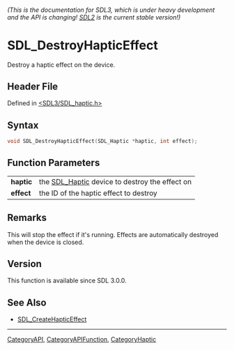 ###### (This is the documentation for SDL3, which is under heavy development and the API is changing! [SDL2](https://wiki.libsdl.org/SDL2/) is the current stable version!)
# SDL_DestroyHapticEffect

Destroy a haptic effect on the device.

## Header File

Defined in [<SDL3/SDL_haptic.h>](https://github.com/libsdl-org/SDL/blob/main/include/SDL3/SDL_haptic.h)

## Syntax

```c
void SDL_DestroyHapticEffect(SDL_Haptic *haptic, int effect);

```

## Function Parameters

|                |                                                              |
| -------------- | ------------------------------------------------------------ |
| **haptic**     | the [SDL_Haptic](SDL_Haptic) device to destroy the effect on |
| **effect**     | the ID of the haptic effect to destroy                       |

## Remarks

This will stop the effect if it's running. Effects are automatically
destroyed when the device is closed.

## Version

This function is available since SDL 3.0.0.

## See Also

- [SDL_CreateHapticEffect](SDL_CreateHapticEffect)

----
[CategoryAPI](CategoryAPI), [CategoryAPIFunction](CategoryAPIFunction), [CategoryHaptic](CategoryHaptic)

